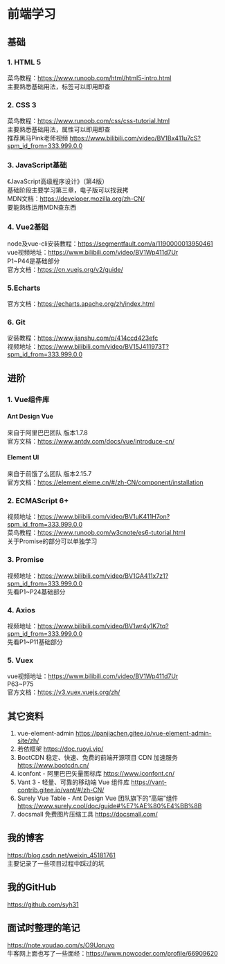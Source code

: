 # 前端学习

## 基础

### 1. HTML 5
菜鸟教程：https://www.runoob.com/html/html5-intro.html  
主要熟悉基础用法，标签可以即用即查

### 2. CSS 3
菜鸟教程：https://www.runoob.com/css/css-tutorial.html  
主要熟悉基础用法，属性可以即用即查  
推荐黑马Pink老师视频 https://www.bilibili.com/video/BV1Bx411u7cS?spm_id_from=333.999.0.0

### 3. JavaScript基础
《JavaScript高级程序设计》（第4版）  
基础阶段主要学习第三章，电子版可以找我拷  
MDN文档：https://developer.mozilla.org/zh-CN/  
要能熟练运用MDN查东西

### 4. Vue2基础
node及vue-cli安装教程：https://segmentfault.com/a/1190000013950461  
vue视频地址：https://www.bilibili.com/video/BV1Wp411d7Ur  
P1~P44是基础部分  
官方文档：https://cn.vuejs.org/v2/guide/  

### 5.Echarts
官方文档：https://echarts.apache.org/zh/index.html  

### 6. Git
安装教程：https://www.jianshu.com/p/414ccd423efc  
视频地址：https://www.bilibili.com/video/BV15J411973T?spm_id_from=333.999.0.0  

## 进阶

### 1. Vue组件库

#### Ant Design Vue
来自于阿里巴巴团队 版本1.7.8  
官方文档：https://www.antdv.com/docs/vue/introduce-cn/

#### Element UI
来自于前饿了么团队 版本2.15.7  
官方文档：https://element.eleme.cn/#/zh-CN/component/installation

### 2. ECMAScript 6+
视频地址：https://www.bilibili.com/video/BV1uK411H7on?spm_id_from=333.999.0.0  
菜鸟教程：https://www.runoob.com/w3cnote/es6-tutorial.html  
关于Promise的部分可以单独学习

### 3. Promise
视频地址：https://www.bilibili.com/video/BV1GA411x7z1?spm_id_from=333.999.0.0  
先看P1~P24基础部分

### 4. Axios
视频地址：https://www.bilibili.com/video/BV1wr4y1K7tq?spm_id_from=333.999.0.0  
先看P1~P11基础部分

### 5. Vuex
vue视频地址：https://www.bilibili.com/video/BV1Wp411d7Ur  
P63~P75  
官方文档：https://v3.vuex.vuejs.org/zh/

## 其它资料
1. vue-element-admin https://panjiachen.gitee.io/vue-element-admin-site/zh/
2. 若依框架 https://doc.ruoyi.vip/
3. BootCDN 稳定、快速、免费的前端开源项目 CDN 加速服务 https://www.bootcdn.cn/
4. iconfont - 阿里巴巴矢量图标库 https://www.iconfont.cn/
5. Vant 3 - 轻量、可靠的移动端 Vue 组件库 https://vant-contrib.gitee.io/vant/#/zh-CN/
6. Surely Vue Table - Ant Design Vue 团队旗下的“高端”组件 https://www.surely.cool/doc/guide#%E7%AE%80%E4%BB%8B
7. docsmall 免费图片压缩工具 https://docsmall.com/

## 我的博客
https://blog.csdn.net/weixin_45181761  
主要记录了一些项目过程中踩过的坑

## 我的GitHub
https://github.com/syh31

## 面试时整理的笔记
https://note.youdao.com/s/O9Uoruyo  
牛客网上面也写了一些面经：https://www.nowcoder.com/profile/66909620